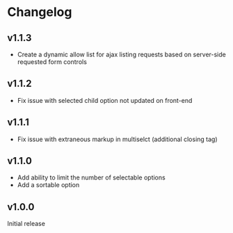 # Changelog

## v1.1.3

* Create a dynamic allow list for ajax listing requests based on server-side requested form controls

## v1.1.2

* Fix issue with selected child option not updated on front-end

## v1.1.1

* Fix issue with extraneous markup in multiselct (additional closing tag)

## v1.1.0

* Add ability to limit the number of selectable options
* Add a sortable option

## v1.0.0

Initial release
